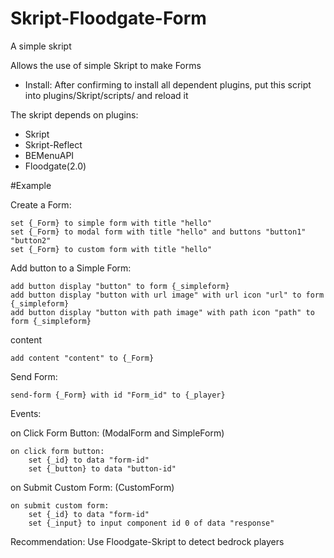 # Skript-Floodgate-Form
A simple skript

Allows the use of simple Skript to make Forms

- Install: 
After confirming to install all dependent plugins, put this script into plugins/Skript/scripts/
and reload it

The skript depends on plugins:
- Skript
- Skript-Reflect
- BEMenuAPI
- Floodgate(2.0)



#Example

Create a Form:
```
set {_Form} to simple form with title "hello"
set {_Form} to modal form with title "hello" and buttons "button1" "button2"
set {_Form} to custom form with title "hello"
```

Add button to a Simple Form:
```
add button display "button" to form {_simpleform}
add button display "button with url image" with url icon "url" to form {_simpleform}
add button display "button with path image" with path icon "path" to form {_simpleform}
```
content
```
add content "content" to {_Form}
```
Send Form:
```
send-form {_Form} with id "Form_id" to {_player}
```
Events:

  on Click Form Button:   (ModalForm and SimpleForm)
```
on click form button:
    set {_id} to data "form-id"
    set {_button} to data "button-id"
```
  on Submit Custom Form:   (CustomForm)
```
on submit custom form:
    set {_id} to data "form-id"
    set {_input} to input component id 0 of data "response"
```

Recommendation:
 Use Floodgate-Skript to detect bedrock players
